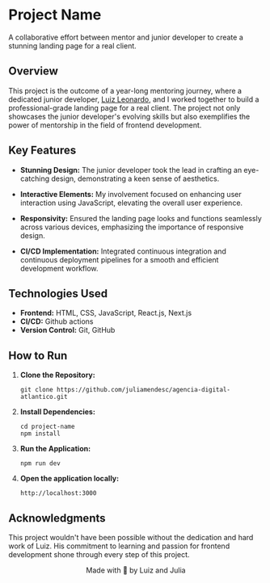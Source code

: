 # Project Name

A collaborative effort between mentor and junior developer to create a stunning landing page for a real client.

## Overview

This project is the outcome of a year-long mentoring journey, where a dedicated junior developer, [Luiz Leonardo](https://github.com/luizleo2), and I worked together to build a professional-grade landing page for a real client. The project not only showcases the junior developer's evolving skills but also exemplifies the power of mentorship in the field of frontend development.

## Key Features

- **Stunning Design:** The junior developer took the lead in crafting an eye-catching design, demonstrating a keen sense of aesthetics.

- **Interactive Elements:** My involvement focused on enhancing user interaction using JavaScript, elevating the overall user experience.

- **Responsivity:** Ensured the landing page looks and functions seamlessly across various devices, emphasizing the importance of responsive design.

- **CI/CD Implementation:** Integrated continuous integration and continuous deployment pipelines for a smooth and efficient development workflow.

## Technologies Used

- **Frontend:** HTML, CSS, JavaScript, React.js, Next.js
- **CI/CD:** Github actions
- **Version Control:** Git, GitHub

## How to Run

1. **Clone the Repository:**
   ```
   git clone https://github.com/juliamendesc/agencia-digital-atlantico.git
   ```
2. **Install Dependencies:**
   ```
   cd project-name
   npm install
   ```
3. **Run the Application:**
   ```
   npm run dev
   ```
4. **Open the application locally:**
   ```
   http://localhost:3000
   ```

## Acknowledgments

This project wouldn't have been possible without the dedication and hard work of Luiz. His commitment to learning and passion for frontend development shone through every step of this project.


<p align="center">Made with 💜 by Luiz and Julia</p>
